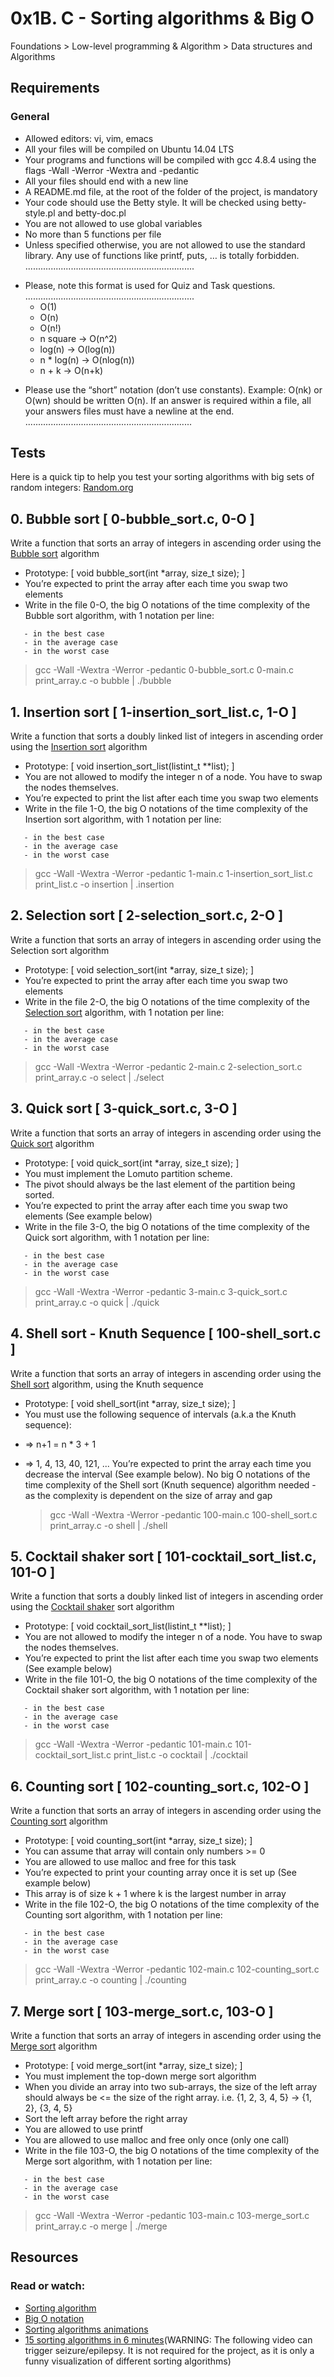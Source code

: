 # 0x1B. C - Sorting algorithms & Big O
 Foundations > Low-level programming & Algorithm > Data structures and Algorithms

## Requirements
### General

* Allowed editors: vi, vim, emacs
* All your files will be compiled on Ubuntu 14.04 LTS
* Your programs and functions will be compiled with gcc 4.8.4 using the flags -Wall -Werror -Wextra and -pedantic
* All your files should end with a new line
* A README.md file, at the root of the folder of the project, is mandatory
* Your code should use the Betty style. It will be checked using betty-style.pl and betty-doc.pl
* You are not allowed to use global variables
* No more than 5 functions per file
* Unless specified otherwise, you are not allowed to use the standard library. Any use of functions like printf, puts, … is totally forbidden.
...................................................................
+ Please, note this format is used for Quiz and Task questions.
...................................................................
  + O(1)
  + O(n)
  + O(n!)
  + n square -> O(n^2)
  + log(n) -> O(log(n))
  + n * log(n) -> O(nlog(n))
  + n + k -> O(n+k)
* Please use the “short” notation (don’t use constants). Example: O(nk) or O(wn) should be written O(n). If an answer is required within a file, all your answers files must have a newline at the end.
..................................................................     

## Tests
Here is a quick tip to help you test your sorting algorithms with big sets of random integers: [Random.org](https://www.random.org/integer-sets/)

## 0. Bubble sort  [ 0-bubble_sort.c, 0-O ]
  Write a function that sorts an array of integers in ascending order using the [Bubble sort](https://en.wikipedia.org/wiki/Bubble_sort) algorithm
  * Prototype: [ void bubble_sort(int *array, size_t size); ]
  * You’re expected to print the array after each time you swap two elements 
  * Write in the file 0-O, the big O notations of the time complexity of the Bubble sort algorithm, with 1 notation per line:
```
   - in the best case
   - in the average case
   - in the worst case
```

 > gcc -Wall -Wextra -Werror -pedantic 0-bubble_sort.c 0-main.c print_array.c -o bubble | ./bubble
 
## 1. Insertion sort  [  1-insertion_sort_list.c, 1-O ]
  Write a function that sorts a doubly linked list of integers in ascending order using the [Insertion sort](https://en.wikipedia.org/wiki/Insertion_sort) algorithm
  * Prototype: [ void insertion_sort_list(listint_t **list); ]
  * You are not allowed to modify the integer n of a node. You have to swap the nodes themselves.
  * You’re expected to print the list after each time you swap two elements 
  * Write in the file 1-O, the big O notations of the time complexity of the Insertion sort algorithm, with 1 notation per line:
```
   - in the best case
   - in the average case
   - in the worst case
```
  > gcc -Wall -Wextra -Werror -pedantic 1-main.c 1-insertion_sort_list.c print_list.c -o insertion | .insertion
  
## 2. Selection sort  [ 2-selection_sort.c, 2-O ] 
  Write a function that sorts an array of integers in ascending order using the Selection sort algorithm
  * Prototype: [ void selection_sort(int *array, size_t size); ]
  * You’re expected to print the array after each time you swap two elements 
  * Write in the file 2-O, the big O notations of the time complexity of the [Selection sort](https://en.wikipedia.org/wiki/Selection_sort) algorithm, with 1 notation per line:
```
   - in the best case
   - in the average case
   - in the worst case
```
  > gcc -Wall -Wextra -Werror -pedantic 2-main.c 2-selection_sort.c print_array.c -o select | ./select

##  3. Quick sort  [ 3-quick_sort.c, 3-O ]
 
  Write a function that sorts an array of integers in ascending order using the [Quick sort](https://en.wikipedia.org/wiki/Quicksort) algorithm
  * Prototype: [ void quick_sort(int *array, size_t size); ]
  * You must implement the Lomuto partition scheme.
  * The pivot should always be the last element of the partition being sorted.
  * You’re expected to print the array after each time you swap two elements (See example below)
  * Write in the file 3-O, the big O notations of the time complexity of the Quick sort algorithm, with 1 notation per line:
```
   - in the best case
   - in the average case
   - in the worst case
```
  > gcc -Wall -Wextra -Werror -pedantic 3-main.c 3-quick_sort.c print_array.c -o quick | ./quick

##  4. Shell sort - Knuth Sequence  [ 100-shell_sort.c  ]
  Write a function that sorts an array of integers in ascending order using the [Shell sort](https://en.wikipedia.org/wiki/Shellsort) algorithm, using the Knuth sequence
  * Prototype: [ void shell_sort(int *array, size_t size); ]
  * You must use the following sequence of intervals (a.k.a the Knuth sequence):
+ => n+1 = n * 3 + 1
+ => 1, 4, 13, 40, 121, ...
You’re expected to print the array each time you decrease the interval (See example below).
No big O notations of the time complexity of the Shell sort (Knuth sequence) algorithm needed - as the complexity is dependent on the size of array and gap

  > gcc -Wall -Wextra -Werror -pedantic 100-main.c 100-shell_sort.c print_array.c -o shell | ./shell

##  5. Cocktail shaker sort  [ 101-cocktail_sort_list.c, 101-O ]
  Write a function that sorts a doubly linked list of integers in ascending order using the [Cocktail shaker](https://en.wikipedia.org/wiki/Cocktail_shaker_sort) sort algorithm
  * Prototype: [ void cocktail_sort_list(listint_t **list); ]
  * You are not allowed to modify the integer n of a node. You have to swap the nodes themselves.
  * You’re expected to print the list after each time you swap two elements (See example below)
  * Write in the file 101-O, the big O notations of the time complexity of the Cocktail shaker sort algorithm, with 1 notation per line:
```
   - in the best case
   - in the average case
   - in the worst case
```
  > gcc -Wall -Wextra -Werror -pedantic 101-main.c 101-cocktail_sort_list.c print_list.c -o cocktail | ./cocktail

## 6. Counting sort  [ 102-counting_sort.c, 102-O ]
  Write a function that sorts an array of integers in ascending order using the [Counting sort](https://en.wikipedia.org/wiki/Counting_sort) algorithm
  * Prototype: [ void counting_sort(int *array, size_t size); ]
  * You can assume that array will contain only numbers >= 0
  * You are allowed to use malloc and free for this task
  * You’re expected to print your counting array once it is set up (See example below)
  * This array is of size k + 1 where k is the largest number in array
  * Write in the file 102-O, the big O notations of the time complexity of the Counting sort algorithm, with 1 notation per line:
```
   - in the best case
   - in the average case
   - in the worst case
```
  > gcc -Wall -Wextra -Werror -pedantic 102-main.c 102-counting_sort.c print_array.c -o counting | ./counting
 
## 7. Merge sort  [ 103-merge_sort.c, 103-O ] 
  Write a function that sorts an array of integers in ascending order using the [Merge sort](https://en.wikipedia.org/wiki/Merge_sort) algorithm
  * Prototype: [ void merge_sort(int *array, size_t size); ]
  * You must implement the top-down merge sort algorithm
  * When you divide an array into two sub-arrays, the size of the left array should always be <= the size of the right array. i.e. {1, 2, 3, 4, 5} -> {1, 2}, {3, 4, 5}
  * Sort the left array before the right array
  * You are allowed to use printf
  * You are allowed to use malloc and free only once (only one call)
  * Write in the file 103-O, the big O notations of the time complexity of the Merge sort algorithm, with 1 notation per line:
```
   - in the best case
   - in the average case
   - in the worst case
```
  > gcc -Wall -Wextra -Werror -pedantic 103-main.c 103-merge_sort.c print_array.c -o merge | ./merge 
 
## Resources
### Read or watch:

* [Sorting algorithm](https://en.wikipedia.org/wiki/Sorting_algorithm)
* [Big O notation](https://stackoverflow.com/questions/487258/what-is-a-plain-english-explanation-of-big-o-notation)
* [Sorting algorithms animations](https://www.toptal.com/developers/sorting-algorithms)
* [15 sorting algorithms in 6 minutes](https://www.youtube.com/watch?v=kPRA0W1kECg)(WARNING: The following video can trigger seizure/epilepsy. It is not required for the project, as it is only a funny visualization of different sorting algorithms)


